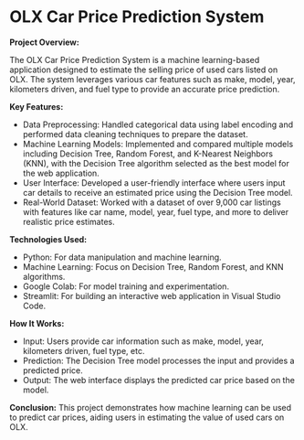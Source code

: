 # OLX Car Price Prediction System

**Project Overview:**

The OLX Car Price Prediction System is a machine learning-based application designed to estimate the selling price of used cars listed on OLX. The system leverages various car features such as make, model, year, kilometers driven, and fuel type to provide an accurate price prediction.


**Key Features:**

* Data Preprocessing: Handled categorical data using label encoding and performed data cleaning techniques to prepare the dataset.
* Machine Learning Models: Implemented and compared multiple models including Decision Tree, Random Forest, and K-Nearest Neighbors (KNN), with the Decision Tree algorithm selected as the best model for the web application.
* User Interface: Developed a user-friendly interface where users input car details to receive an estimated price using the Decision Tree model.
* Real-World Dataset: Worked with a dataset of over 9,000 car listings with features like car name, model, year, fuel type, and more to deliver realistic price estimates.


**Technologies Used:**

* Python: For data manipulation and machine learning.
* Machine Learning: Focus on Decision Tree, Random Forest, and KNN algorithms.
* Google Colab: For model training and experimentation.
* Streamlit: For building an interactive web application in Visual Studio Code.


**How It Works:**

* Input: Users provide car information such as make, model, year, kilometers driven, fuel type, etc.
* Prediction: The Decision Tree model processes the input and provides a predicted price.
* Output: The web interface displays the predicted car price based on the model.

**Conclusion:**
This project demonstrates how machine learning can be used to predict car prices, aiding users in estimating the value of used cars on OLX.
